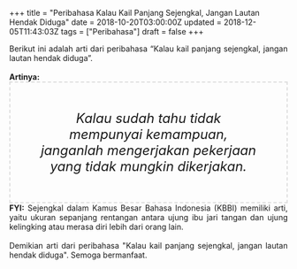 +++
title = "Peribahasa Kalau Kail Panjang Sejengkal, Jangan Lautan Hendak Diduga"
date = 2018-10-20T03:00:00Z
updated = 2018-12-05T11:43:03Z
tags = ["Peribahasa"]
draft = false
+++

<div dir="ltr" style="text-align: left;" trbidi="on"><div style="text-align: justify;">Berikut ini adalah arti dari peribahasa “Kalau kail panjang sejengkal, jangan lautan hendak diduga”.</div><br /><div style="text-align: justify;"><b>Artinya:</b></div><div style="border: 2px dashed #ddd; font-size: 24px; height: auto; margin: 0 auto; padding: 50px; text-align: center; width: auto;"><i>Kalau sudah tahu tidak mempunyai kemampuan, janganlah mengerjakan pekerjaan yang tidak mungkin dikerjakan.</i></div><div style="text-align: justify;"><b>FYI:</b> Sejengkal dalam Kamus Besar Bahasa Indonesia (KBBI) memiliki arti, yaitu ukuran sepanjang rentangan antara ujung ibu jari tangan dan ujung kelingking atau merasa diri lebih dari orang lain.<br /><br /></div><div style="text-align: justify;">Demikian arti dari peribahasa "Kalau kail panjang sejengkal, jangan lautan hendak diduga". Semoga bermanfaat.</div></div>
